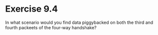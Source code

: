 # Exercise 9.4
In what scenario would you find data piggybacked on both the third and fourth packeets of the four-way handshake?
